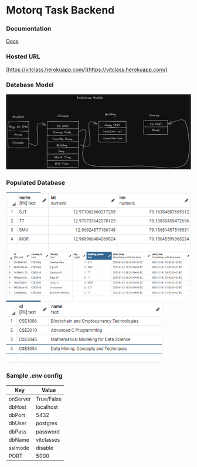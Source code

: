 # Motorq Task Backend

### Documentation
[Docs](https://documenter.getpostman.com/view/10198604/TzzHmtB3)

### Hosted URL
[https://vitclass.herokuapp.com/](https://vitclass.herokuapp.com/)

### Database Model
![](/assets/db_model.png)

### Populated Database
![](/assets/buildings_db.png)
![](/assets/classes_db.png)
![](/assets/courses_db.png)

### Sample .env config
| Key      | Value      |
| -------- | ---------- |
| onServer | True/False |
| dbHost   | localhost  |
| dbPort   | 5432       |
| dbUser   | postgres   |
| dbPass   | password   |
| dbName   | vitclasses |
| sslmode  | disable    |
| PORT     | 5000       |
